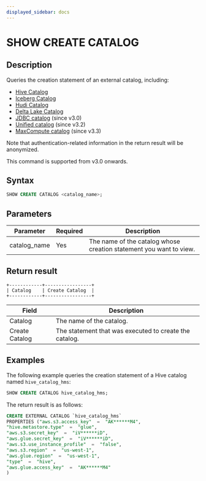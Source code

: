 ```yaml
---
displayed_sidebar: docs
---
```


# SHOW CREATE CATALOG

## Description

Queries the creation statement of an external catalog, including:

- [Hive Catalog](../../../data_source/catalog/hive_catalog.md)
- [Iceberg Catalog](../../../data_source/catalog/iceberg_catalog.md)
- [Hudi Catalog](../../../data_source/catalog/hudi_catalog.md)
- [Delta Lake Catalog](../../../data_source/catalog/deltalake_catalog.md)
- [JDBC catalog](../../../data_source/catalog/jdbc_catalog.md) (since v3.0)
- [Unified catalog](../../../data_source/catalog/unified_catalog.md) (since v3.2)
- [MaxCompute catalog](../../../data_source/catalog/maxcompute_catalog.md) (since v3.3)

Note that authentication-related information in the return result will be anonymized.

This command is supported from v3.0 onwards.

## Syntax

```SQL
SHOW CREATE CATALOG <catalog_name>;
```

## Parameters

| **Parameter** | **Required** | **Description**                                              |
| ------------- | ------------ | ------------------------------------------------------------ |
| catalog_name  | Yes          | The name of the catalog whose creation statement you want to view. |

## Return result

```Plain
+------------+-----------------+
| Catalog    | Create Catalog  |
+------------+-----------------+
```

| **Field**  | **Description**                                        |
| -------------- | ------------------------------------------------------ |
| Catalog        | The name of the catalog.                               |
| Create Catalog | The statement that was executed to create the catalog. |

## Examples

The following example queries the creation statement of a Hive catalog named `hive_catalog_hms`:

```SQL
SHOW CREATE CATALOG hive_catalog_hms;
```

The return result is as follows:

```SQL
CREATE EXTERNAL CATALOG `hive_catalog_hms`
PROPERTIES ("aws.s3.access_key"  =  "AK******M4",
"hive.metastore.type"  =  "glue",
"aws.s3.secret_key"  =  "iV******iD",
"aws.glue.secret_key"  =  "iV******iD",
"aws.s3.use_instance_profile"  =  "false",
"aws.s3.region"  =  "us-west-1",
"aws.glue.region"  =  "us-west-1",
"type"  =  "hive",
"aws.glue.access_key"  =  "AK******M4"
)
```
